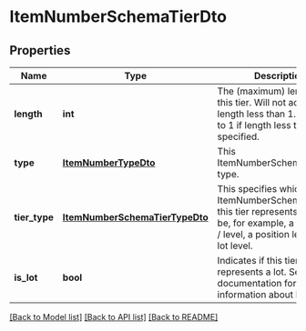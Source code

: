 # ItemNumberSchemaTierDto

## Properties
Name | Type | Description | Notes
------------ | ------------- | ------------- | -------------
**length** | **int** | The (maximum) length for this tier. Will not accept a length less than 1. Defaults to 1 if length less than one is specified.              | 
**type** | [**ItemNumberTypeDto**](ItemNumberTypeDto.md) | This ItemNumberSchemaTier&#39;s type.              | 
**tier_type** | [**ItemNumberSchemaTierTypeDto**](ItemNumberSchemaTierTypeDto.md) | This specifies which ItemNumberSchemaTierType this tier represents. This can be, for example, a group tier / level, a position level or a lot level.              | 
**is_lot** | **bool** | Indicates if this tier represents a lot. See the documentation for more information about lots. | 

[[Back to Model list]](../README.md#documentation-for-models) [[Back to API list]](../README.md#documentation-for-api-endpoints) [[Back to README]](../README.md)


